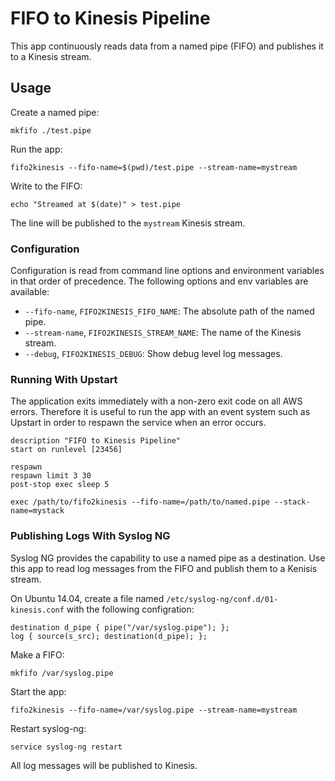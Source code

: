 # FIFO to Kinesis Pipeline

This app continuously reads data from a named pipe (FIFO) and publishes it
to a Kinesis stream.

## Usage

Create a named pipe:

```shell
mkfifo ./test.pipe
```

Run the app:

```shel
fifo2kinesis --fifo-name=$(pwd)/test.pipe --stream-name=mystream
```

Write to the FIFO:

```shell
echo "Streamed at $(date)" > test.pipe
```

The line will be published to the `mystream` Kinesis stream.

### Configuration

Configuration is read from command line options and environment variables
in that order of precedence. The following options and env variables are
available:

* `--fifo-name`, `FIFO2KINESIS_FIFO_NAME`: The absolute path of the named pipe.
* `--stream-name`, `FIFO2KINESIS_STREAM_NAME`: The name of the Kinesis stream.
* `--debug`, `FIFO2KINESIS_DEBUG`: Show debug level log messages.

### Running With Upstart

The application exits immediately with a non-zero exit code on all AWS
errors. Therefore it is useful to run the app with an event system such as
Upstart in order to respawn the service when an error occurs.

```
description "FIFO to Kinesis Pipeline"
start on runlevel [23456]

respawn
respawn limit 3 30
post-stop exec sleep 5

exec /path/to/fifo2kinesis --fifo-name=/path/to/named.pipe --stack-name=mystack
```

### Publishing Logs With Syslog NG

Syslog NG provides the capability to use a named pipe as a destination. Use
this app to read log messages from the FIFO and publish them to a Kenisis
stream.

On Ubuntu 14.04, create a file named `/etc/syslog-ng/conf.d/01-kinesis.conf`
with the following configration:

```
destination d_pipe { pipe("/var/syslog.pipe"); };
log { source(s_src); destination(d_pipe); };
```

Make a FIFO:

```
mkfifo /var/syslog.pipe
```

Start the app:

```
fifo2kinesis --fifo-name=/var/syslog.pipe --stream-name=mystream
```

Restart syslog-ng:

```
service syslog-ng restart
```

All log messages will be published to Kinesis.
